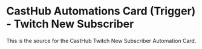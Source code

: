 # CastHub Automations Card (Trigger) - Twitch New Subscriber

This is the source for the CastHub Twitch New Subscriber Automation Card.
